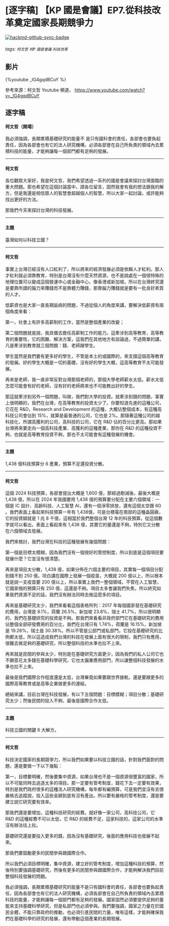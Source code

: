 # [逐字稿] 【KP 國是會議】EP7.從科技改革奠定國家長期競爭力

[![hackmd-github-sync-badge](https://hackmd.io/bXzWSMWuRA2E_S379lRFZA/badge)](https://hackmd.io/bXzWSMWuRA2E_S379lRFZA)


###### tags: `柯文哲` `柯P` `國是會議` `科技改革`

## 影片

{%youtube _IG4gqdBCuY %}

參考來源：柯文哲 Youtube 頻道， https://www.youtube.com/watch?v=_IG4gqdBCuY


## 逐字稿

#### 柯文哲（開場）

我必須強調，長期累積基礎研究的能量不 是只有國科會的責任，各部會也要負起責任，因為各部會也有它的法人研究機構，必須各部會在自己所負責的領域內去累積科技的能量，才能夠讓每一個部門都有足夠的發展。

---

#### 柯文哲

各位觀眾大家好，我是柯文哲，我們希望透過一系列的國是會議來探討台灣面臨的重大問題。那也希望在這個討論當中，請各位留言，固然我會有我的想法跟我的解方，但是我還是相信眾人的智慧會超越個人的智慧，所以大家一起討論，或許能夠找出更好的方法。

那我們今天來探討台灣的科技發展。

---

#### 主題

臺灣如何以科技立國？

---

#### 柯文哲

事實上台灣已經沒有人口紅利了，所以將來的經濟發展必須是依賴人才紅利。那人才紅利就必須靠教育，特別是台灣沒有什麼天然資源，也不是說處在一個很特殊的地理位置可以變成這個營運中心或金融中心，像香港或新加坡。所以在台灣終究還是要靠所謂的腦力來賺錢而不是靠體力賺錢，那靠腦力賺錢就是要有一批良好素質的人才。

低薪資也是大家一直長期詬病的問題，不過從個人的角度來講，要解決低薪資有兩個角度來看：

第一，社會上有許多高薪制的工作，當然是整個產業的改變；

第二個問題就是說，我具備去擔任高薪制工作的能力。這牽涉到高等教育，高等教育的重要性，它的困難、解決方案，這我們在其他地方有談論過，不過簡單的講，凡是牽涉到教育就三個問題：錢、老師跟學生。

學生當然是我們要有更多好的學生，不管是本土的或國際的，來支撐這個高等教育的發展。好的學生大概是一切的基礎，沒有好的學生大概，這高等教育不太可能發展。

再來是老師，我一直非常反對台灣那個老師的，那個大學老師薪水太低。薪水太低怎麼可能會有好的老師，沒有好的老師將來也不可能教出好的學生。

那這就牽涉到另外一個問題，叫做，我們對大學的投資。就牽涉到錢的問題，事實上很明顯的，我們在台灣，在高等教育的投資太少了。你要知道先進的這種公司，它花在 R&D，Research and Development 的這種，大概佔整個成本，有這種高科技公司會佔到 15%，就算是最普通的公司，它也是 2%。那隨著這種公司的越科技化，所謂高獲利的公司，高科技的公司，它在 R&D 佔的百分比更高。那如果台灣將來要走向一個高科技產業、高獲利的這種產業，那你在 R&D 的這種投資不夠，也就是高等教育投資不夠，那也不太可能會有這種發展的機會。

---

#### 主題

1,438 億科技預算分 6 產業，預算不足還投資分散。

---

#### 柯文哲

這個 2024 科技預算，各部會提出大概是 1,600 億，那經過刪減後，最後大概是 1,438 億，所以在 2024 年我國要用 1,438 億的預算要分配在主要六個領域：一個是 IC 設計、高齡科技、人工智慧 AI，還有一個淨零排放，還有這個太空跟 6G 。我們表面上看起來科技預算一年有 1,438億，可是台積電在南部的這種晶圓廠，它的投資額就是 1 兆 8 千億，這相當於我們整個台灣 12 年的科技預算。從這個數字就可以看出，表面上看起來有 1,438 億，其實它的量還是不夠，特別它又分散在六個領域去發展。

我們來檢討，我們台灣在科技的這種發展有幾個問題：

第一個是目標太模糊，因為我們沒有一個很好的管控制度，所以到底是這個項目要發展什麼？它並沒有很清楚。

再來是項目太分散，1,438 億，如果分佈在六個主要的項目，其實每一個項目分配到錢不到 250 億。坦白講在國際上發展一個疫苗，大概就 200 億以上，所以根本就是說一支疫苗要 200 億以上，所以事實上我們一整個領域，不管在人工智慧，它國家撥的預算只有 250 億，這還是不夠。項目太多會讓我們失焦，所以終究如果我們資源不足的話，我們沒有辦法同時去做這麼多的項目。

再來是基礎研究太少，我們來看看這個表格所列：2017 年每個國家發在基礎研究的費用，台灣是 8.1%，荷蘭 26.5%，新加坡 23.8%，瑞士 41.7%，所以很明顯的，我們在基礎研究的投資是不夠。那我們來看看非政府部門它在基礎研究的費用佔整個全部研發費用的百分比，我們在台灣只有 1.74%，荷蘭是 16.15%，新加坡是 19.28%，瑞士是 30.38%。所以不管是公部門或私部門，它投在基礎研究的比例都太低，所以這造成我們台灣的科技在發展上面有很大的限制，我們只有應用，很難去做足夠的基礎研究，所以整個科技的水準也拉不上來。

再來就是民間的參與太少，特別是在基礎研究方面更少，因為我們的私人公司它也不願意花太多錢在基礎科學研究，它也太偏重應用部門，所以讓整個科技發展的水準也拉不上來。

最後是我們國際合作程度還是太低，台灣畢竟如果要跟世界接軌，還是要跟更多的國際高等教育或是高等企業做更多的連結。

總結來講，目前台灣在科技發展，有以下五個問題：目標模糊；項目分散；基礎研究太少；然後民間的投入不夠，最後是國際合作太低。

---

#### 主題

科技立國的關鍵 6 大解方。

---

#### 柯文哲

科技決定國家的長期競爭力，所以我們如果要以科技立國的話，針對我們面對的問題，還是要做一下以下幾點：

第一，目標要明確，然後要集中資源，如果台灣也不是一個資源很豐富的國家，所以不可能同時去追逐太多的項目。那一定要有管考制度，錢花下去一定要有效果，特別是我們政府很多的這種法人研究機構，每年都有編預算，可是我們並沒有去很嚴格去追蹤說，投入這些金額到底有沒有產出。所以要有嚴格的管考制度，還是要建立說它研究要有效率。

那我們還是要增加，這種科技研究的經費。就好像一家公司，高科技公司，它 R&D 的這種經費不可以太低，它 R&D 的經費不足，這家科技的，這家公司的水準沒有辦法往上拉。

基礎研究還是要投入更多的錢，因為沒有基礎研究，後面的應用科技也發展不起來。

那我們要鼓勵更多的民間參與跟國際合作。

所以我們必須目標明確，集中資源，建立好的管考制度，增加這種科技的預算，然後特別要強調基礎研究，然後有更多的民間參與跟國際合作，才能夠解決我們目前整個科技發展的問題。

我必須強調，長期累積基礎研究的能量不是只有國科會的責任，各部會也要負起責任，因為各部會也有它的法人研究機構，必須各部會在自己所負責的領域內去累積科技的能量，才能夠讓每一個部門都有足夠的發展。國家固然必須要提供足夠的量能來支持基礎科學研究，但是私部門也必須參與。我們要強調，國家之力量在於國民全體，不能只靠政府的推動，也必須引進民間的力量，唯有這樣，才能夠確保我們在基礎科學的研究的發展，還有帶動這個產業的長期發展。